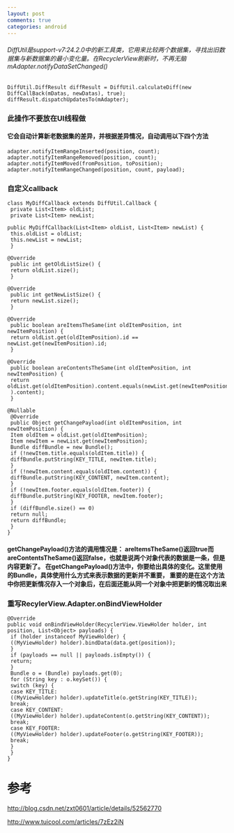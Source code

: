 ```yaml
---
layout: post
comments: true
categories: android
---
```


###### DiffUtil是support-v7:24.2.0中的新工具类，它用来比较两个数据集，寻找出旧数据集与新数据集的最小变化量。在RecyclerView刷新时，不再无脑mAdapter.notifyDataSetChanged()



```
DiffUtil.DiffResult diffResult = DiffUtil.calculateDiff(new DiffCallBack(mDatas, newDatas), true);
diffResult.dispatchUpdatesTo(mAdapter);
```

### 此操作不要放在UI线程做

#### 它会自动计算新老数据集的差异，并根据差异情况，自动调用以下四个方法

```
adapter.notifyItemRangeInserted(position, count);
adapter.notifyItemRangeRemoved(position, count);
adapter.notifyItemMoved(fromPosition, toPosition);
adapter.notifyItemRangeChanged(position, count, payload);
```
### 自定义callback


```
class MyDiffCallback extends DiffUtil.Callback {
 private List<Item> oldList;
 private List<Item> newList;

public MyDiffCallback(List<Item> oldList, List<Item> newList) {
 this.oldList = oldList;
 this.newList = newList;
 }

@Override
 public int getOldListSize() {
 return oldList.size();
 }

@Override
 public int getNewListSize() {
 return newList.size();
 }

@Override
 public boolean areItemsTheSame(int oldItemPosition, int newItemPosition) {
 return oldList.get(oldItemPosition).id == newList.get(newItemPosition).id;
 }

@Override
 public boolean areContentsTheSame(int oldItemPosition, int newItemPosition) {
 return oldList.get(oldItemPosition).content.equals(newList.get(newItemPosition
 ).content);
 }

@Nullable
 @Override
 public Object getChangePayload(int oldItemPosition, int newItemPosition) {
 Item oldItem = oldList.get(oldItemPosition);
 Item newItem = newList.get(newItemPosition);
 Bundle diffBundle = new Bundle();
 if (!newItem.title.equals(oldItem.title)) {
 diffBundle.putString(KEY_TITLE, newItem.title);
 }
 if (!newItem.content.equals(oldItem.content)) {
 diffBundle.putString(KEY_CONTENT, newItem.content);
 }
 if (!newItem.footer.equals(oldItem.footer)) {
 diffBundle.putString(KEY_FOOTER, newItem.footer);
 }
 if (diffBundle.size() == 0)
 return null;
 return diffBundle;
 }
}
```
#### getChangePayload()方法的调用情况是： areItemsTheSame()返回true而areContentsTheSame()返回false，也就是说两个对象代表的数据是一条，但是内容更新了。 在getChangePayload()方法中，你要给出具体的变化。这里使用的Bundle，具体使用什么方式来表示数据的更新并不重要， 重要的是在这个方法中你把更新情况存入一个对象后，在后面还能从同一个对象中把更新的情况取出来

### 重写RecylerView.Adapter.onBindViewHolder

```
@Override
public void onBindViewHolder(RecyclerView.ViewHolder holder, int position, List<Object> payloads) {
 if (holder instanceof MyViewHolder) {
 ((MyViewHolder) holder).bindData(data.get(position));
 }
 if (payloads == null || payloads.isEmpty()) {
 return;
 }
 Bundle o = (Bundle) payloads.get(0);
 for (String key : o.keySet()) {
 switch (key) {
 case KEY_TITLE:
 ((MyViewHolder) holder).updateTitle(o.getString(KEY_TITLE));
 break;
 case KEY_CONTENT:
 ((MyViewHolder) holder).updateContent(o.getString(KEY_CONTENT));
 break;
 case KEY_FOOTER:
 ((MyViewHolder) holder).updateFooter(o.getString(KEY_FOOTER));
 break;
 }
 }
}
```

# 参考
http://blog.csdn.net/zxt0601/article/details/52562770

http://www.tuicool.com/articles/7zEz2iN

